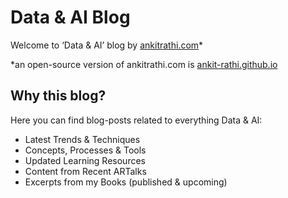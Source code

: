 # Data & AI Blog

Welcome to ‘Data & AI’ blog by [ankitrathi.com](ankitrathi.com)*

*an open-source version of ankitrathi.com is [ankit-rathi.github.io](https://ankit-rathi.github.io/)

## Why this blog?
Here you can find blog-posts related to everything Data & AI:
- Latest Trends & Techniques
- Concepts, Processes & Tools
- Updated Learning Resources
- Content from Recent ARTalks
- Excerpts from my Books (published & upcoming)
